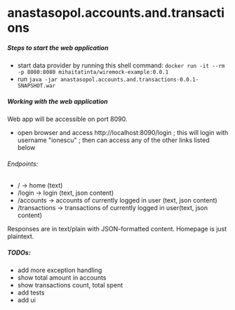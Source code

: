# anastasopol.accounts.and.transactions

<h5> Steps to start the web application </h5>

* start data provider by running this shell command: ```docker run -it --rm -p 8080:8080 mihaitatinta/wiremock-example:0.0.1```
* run ```java -jar anastasopol.accounts.and.transactions-0.0.1-SNAPSHOT.war```


<h5> Working with the web application </h5>

Web app will be accessible on port 8090.

* open browser and access http://localhost:8090/login ; this will login with username "ionescu" ; then can access any of the other links listed below


<h6>Endpoints:</h6>

* / -> home (text)
* /login -> login (text, json content)
* /accounts -> accounts of currently logged in user (text, json content)
* /transactions ->  transactions of currently logged in user(text, json content)

Responses are in text/plain with JSON-formatted content. Homepage is just plaintext.


<h5>TODOs:</h5>

* add more exception handling
* show total amount in accounts
* show transactions count, total spent
* add tests
* add ui
